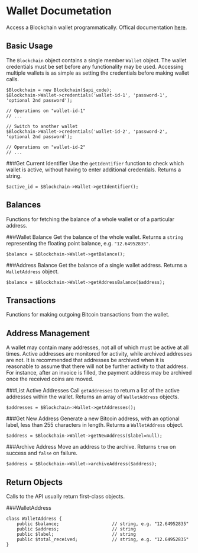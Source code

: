 Wallet Documetation
===================
Access a Blockchain wallet programmatically. Offical documentation [here](https://blockchain.info/api/blockchain_wallet_api).

Basic Usage
-----------
The `Blockchain` object contains a single member `Wallet` object. The wallet credentials must be set before any functionality may be used. Accessing multiple wallets is as simple as setting the credentials before making wallet calls.

```
$Blockchain = new Blockchain($api_code);
$Blockchain->Wallet->credentials('wallet-id-1', 'password-1', 'optional 2nd password');

// Operations on "wallet-id-1"
// ...

// Switch to another wallet
$Blockchain->Wallet->credentials('wallet-id-2', 'password-2', 'optional 2nd password');

// Operations on "wallet-id-2"
// ...
```


###Get Current Identifier
Use the `getIdentifier` function to check which wallet is active, without having to enter additional credentials. Returns a string.

```
$active_id = $Blockchain->Wallet->getIdentifier();
```


Balances
--------
Functions for fetching the balance of a whole wallet or of a particular address.


###Wallet Balance
Get the balance of the whole wallet. Returns a `string` representing the floating point balance, e.g. `"12.64952835"`.

```
$balance = $Blockchain->Wallet->getBalance();
```


###Address Balance
Get the balance of a single wallet address. Returns a `WalletAddress` object.

```
$balance = $Blockchain->Wallet->getAddressBalance($address);
```


Transactions
------------
Functions for making outgoing Bitcoin transactions from the wallet.


Address Management
------------------
A wallet may contain many addresses, not all of which must be active at all times. Active addresses are monitored for activity, while archived addresses are not. It is recommended that addresses be archived when it is reasonable to assume that there will not be further activity to that address. For instance, after an invoice is filled, the payment address may be archived once the received coins are moved.


###List Active Addresses
Call `getAddresses` to return a list of the active addresses within the wallet. Returns an array of `WalletAddress` objects.

```
$addresses = $Blockchain->Wallet->getAddresses();
```


###Get New Address
Generate a new Bitcoin address, with an optional label, less than 255 characters in length. Returns a `WalletAddress` object.

```
$address = $Blockchain->Wallet->getNewAddress($label=null);
```


###Archive Address
Move an address to the archive. Returns `true` on success and `false` on failure.

```
$address = $Blockchain->Wallet->archiveAddress($address);
```


Return Objects
--------------

Calls to the API usually return first-class objects.

###WalletAddress

```
class WalletAddress {
    public $balance;                    // string, e.g. "12.64952835"
    public $address;                    // string
    public $label;                      // string
    public $total_received;             // string, e.g. "12.64952835"
}
```

